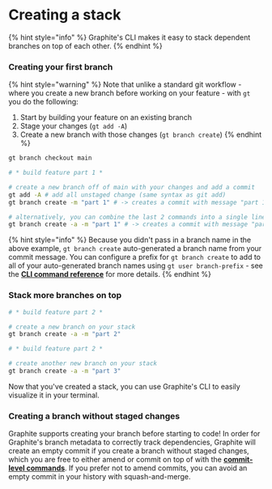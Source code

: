 # Creating a stack

{% hint style="info" %}
Graphite's CLI makes it easy to stack dependent branches on top of each other.
{% endhint %}

### Creating your first branch

{% hint style="warning" %}
Note that unlike a standard git workflow - where you create a new branch before working on your feature - with `gt` you do the following:

1. Start by building your feature on an existing branch
2. Stage your changes (`gt add -A`)
3. Create a new branch with those changes (`gt branch create`)
{% endhint %}

```bash
gt branch checkout main

# * build feature part 1 *

# create a new branch off of main with your changes and add a commit
gt add -A # add all unstaged change (same syntax as git add)
gt branch create -m "part 1" # -> creates a commit with message "part 1" on a branch named "part_1" (inferred from your branch name) 

# alternatively, you can combine the last 2 commands into a single line:
gt branch create -a -m "part 1" # -> creates a commit with message "part 1" on a branch named "part_1" 
```

{% hint style="info" %}
Because you didn't pass in a branch name in the above example, `gt branch create` auto-generated a branch name from your commit message.  You can configure a prefix for `gt branch create` to add to all of your auto-generated branch names using `gt user branch-prefix` - see the [**CLI command reference**](cli-command-reference.md#user) for more details.
{% endhint %}

### Stack more branches on top

```bash
# * build feature part 2 *

# create a new branch on your stack
gt branch create -a -m "part 2"

# * build feature part 2 *

# create another new branch on your stack
gt branch create -a -m "part 3"
```

Now that you've created a stack, you can use Graphite's CLI to easily visualize it in your terminal.

### Creating a branch without staged changes
Graphite supports creating your branch before starting to code!  In order for Graphite's branch metadata to correctly track dependencies, Graphite will create an empty commit if you create a branch without staged changes, which you are free to either amend or commit on top of with the [**commit-level commands**](updating-a-mid-stack-branch.md).  If you prefer not to amend commits, you can avoid an empty commit in your history with squash-and-merge.
